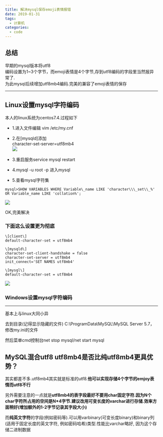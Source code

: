 ```yaml
---
title: 解决mysql保存emoji表情报错
date: 2019-01-31
tags:
  - 计算机
categories:
  - code
---
```


## 总结

早期的mysql版本将utf8  
编码设置为1~3个字节，而emoji表情是4个字节,存到utf8编码的字段里当然报异常了.  
为此mysql后续增加utf8mb4编码.完美的兼容了emoji表情的保存


-----------------------------------------------------------------------------------------------------------

## Linux设置mysql字符编码

本人的linux系统为centos7.4.过程如下

- 1.进入文件编辑 vim /etc/my.cnf

- 2.在\[mysqld\]添加\
character-set-server=utf8mb4\
![](http://fublog.oss-cn-shenzhen.aliyuncs.com/20181211-b53fe2da49374b51a82cd98349c336cb.jpg)    

- 3.重启服务service mysql restart
- 4.mysql -u root -p 进入mysql
- 5.查看mysql字符集
```
mysql>SHOW VARIABLES WHERE Variable\_name LIKE 'character\\\_set\\_%' OR Variable_name LIKE 'collation%';
```
![](http://fublog.oss-cn-shenzhen.aliyuncs.com/20181211-dcc17908e004406ea8c9de3686751821.jpg)

OK,完美解决



### 下面这么设置更为彻底

```
\[client\]
default-character-set = utf8mb4

\[mysqld\]
character-set-client-handshake = false
character-set-server = utf8mb4
init_connect='SET NAMES utf8mb4'

\[mysql\]
default-character-set = utf8mb4
```
![](http://fublog.oss-cn-shenzhen.aliyuncs.com/20181211-ef9a7d7940064a38a08a987779c76280.jpg)    

### Windows设置mysql字符编码
----------------------

基本上与linux大同小异

去到目录(记得显示隐藏的文件) C:\\ProgramData\\MySQL\\MySQL Server 5.7，修改my.ini的文件

然后菜单cmd控制台net stop mysql/net start mysql

## MySQL混合utf8 utf8mb4是否比纯utf8mb4更具优势？


其实都差不多.utf8mb4其实就是标准的utf8.**他可以实现存储4个字节的emjoy表情而utf8不行**

另外需要注意的一点就是**utf8mb4的表字段最好不要用char固定字符.因为N个char字符所占用的空间是N*4字节.建议改用可变长度的varchar进行存储.效率方面稍好(增加额外的1-2字节记录其字段大小)**

而**纯英文字符**的字段(例如密码等).可以用varbinary(可变长度binary)和binary列(适用于固定长度的英文字符, 例如密码哈希)类型.性能比varchar略好, 因为这个存储二进制数据
